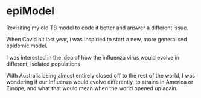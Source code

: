 # epiModel

Revisiting my old TB model to code it better and answer a different issue.

When Covid hit last year, i was inspiried to start a new, more generalised epidemic model. 

I was interested in the idea of how the influenza virus would evolve in different, isolated populations. 

With Australia being almost entirely closed off to the rest of the world, I was wondering if our Influenza would evolve differently, to strains in America or Europe, 
and what that would mean when the world opened up again.  
